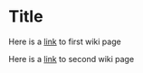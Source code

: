 # Title

Here is a [link](wiki/pagea.md) to first wiki page

Here is a [link](wiki/pageb.md) to second wiki page

